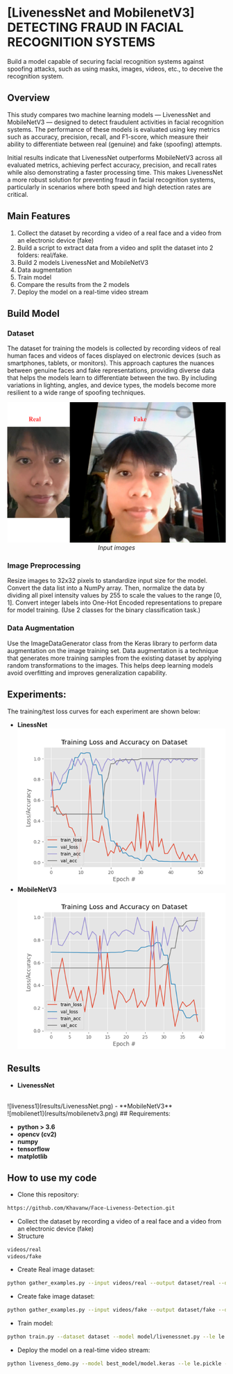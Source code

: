 # [LivenessNet and MobilenetV3] DETECTING FRAUD IN FACIAL RECOGNITION SYSTEMS

Build a model capable of securing facial recognition systems against spoofing attacks, such as using masks, images, videos, etc., to deceive the recognition system.

## Overview
This study compares two machine learning models — LivenessNet and MobileNetV3 — designed to detect fraudulent activities in facial recognition systems. The performance of these models is evaluated using key metrics such as accuracy, precision, recall, and F1-score, which measure their ability to differentiate between real (genuine) and fake (spoofing) attempts.

Initial results indicate that LivenessNet outperforms MobileNetV3 across all evaluated metrics, achieving perfect accuracy, precision, and recall rates while also demonstrating a faster processing time. This makes LivenessNet a more robust solution for preventing fraud in facial recognition systems, particularly in scenarios where both speed and high detection rates are critical.

## Main Features
1. Collect the dataset by recording a video of a real face and a video from an electronic device (fake) 
2. Build a script to extract data from a video and split the dataset into 2 folders: real/fake.
3. Build 2 models LivenessNet and MobileNetV3
4. Data augmentation
5. Train model
6. Compare the results from the 2 models
7. Deploy the model on a real-time video stream
    
## Build Model
### Dataset
The dataset for training the models is collected by recording videos of real human faces and videos of faces displayed on electronic devices (such as smartphones, tablets, or monitors). This approach captures the nuances between genuine faces and fake representations, providing diverse data that helps the models learn to differentiate between the two. By including variations in lighting, angles, and device types, the models become more resilient to a wide range of spoofing techniques.

<p align="center">
  <img src="Real_fake.png"><br/>
  <i>Input images</i>
</p>

### Image Preprocessing
Resize images to 32x32 pixels to standardize input size for the model.  Convert the data list into a NumPy array. Then, normalize the data by dividing all pixel intensity values by 255 to scale the values to the range [0, 1]. Convert integer labels into One-Hot Encoded representations to prepare for model training. (Use 2 classes for the binary classification task.)
### Data Augmentation
Use the ImageDataGenerator class from the Keras library to perform data augmentation on the image training set. Data augmentation is a technique that generates more training samples from the existing dataset by applying random transformations to the images. This helps deep learning models avoid overfitting and improves generalization capability.
## Experiments:
The training/test loss curves for each experiment are shown below:
- **LinessNet**
  <br>
![liveness](loss/plot_liveness.png)
- **MobileNetV3**
  <br>
![mobilenet](loss/plot_mobilenet.png)

## Results
- **LivenessNet**
 <br>
![liveness1](results/LivenessNet.png)
- **MobileNetV3**
  <br>
![mobilenet1](results/mobilenetv3.png)
## Requirements:

* **python > 3.6**
* **opencv (cv2)**
* **numpy**
* **tensorflow**
* **matplotlib**

## How to use my code
- Clone this repository:
```bash
https://github.com/Khavanw/Face-Liveness-Detection.git
```
- Collect the dataset by recording a video of a real face and a video from an electronic device (fake)
- Structure
```
videos/real
videos/fake
```
- Create Real image dataset:
```bash
python gather_examples.py --input videos/real --output dataset/real --detector detector --skip 4
```
- Create fake image dataset:
```bash
python gather_examples.py --input videos/fake --output dataset/fake --detector detector --skip 1
``` 
- Train model:
```bash
python train.py --dataset dataset --model model/livenessnet.py --le le.pickle 
```
- Deploy the model on a real-time video stream:
```bash
python liveness_demo.py --model best_model/model.keras --le le.pickle --detector detector
```
